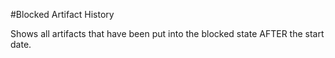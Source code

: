 #Blocked Artifact History

Shows all artifacts that have been put into the blocked state AFTER the start date.


